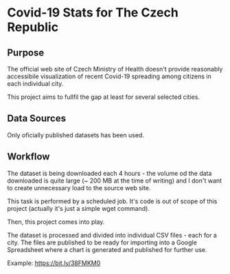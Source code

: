 # Covid-19 Stats for The Czech Republic

## Purpose
The official web site of Czech Ministry of Health doesn't provide reasonably
accessibile visualization of recent Covid-19 spreading among citizens in
each individual city.

This project aims to fullfil the gap at least for several selected cities.

## Data Sources
Only oficially published datasets has been used.

## Workflow
The dataset is being downloaded each 4 hours - the volume od the data downloaded
is quite large (~ 200 MB at the time of writing) and I don't want to create
unnecessary load to the source web site.

This task is performed by a scheduled job. It's code is out of scope of this
project (actually it's just a simple wget command).

Then, this project comes into play.

The dataset is processed and divided into individual CSV files - each for a city.
The files are published to be ready for importing into a Google Spreadsheet
where a chart is generated and published for further use.

Example:
https://bit.ly/38FMKM0

